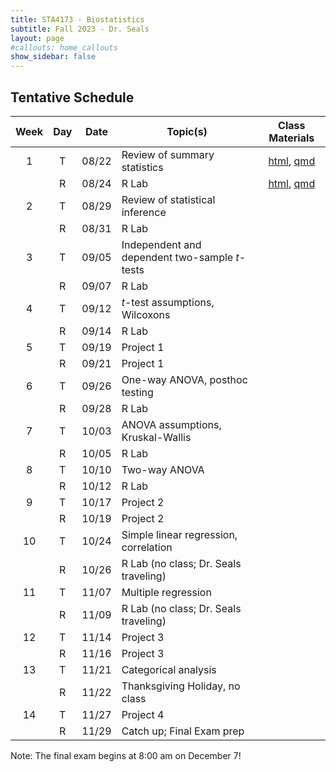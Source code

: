 ```yaml
---
title: STA4173 - Biostatistics
subtitle: Fall 2023 - Dr. Seals
layout: page
#callouts: home_callouts
show_sidebar: false
---
```


## Tentative Schedule

| Week | Day | Date  | Topic(s) | Class Materials |
|:-:|:-:|:-:|---------|:-:|
| 1    | T   | 08/22 | Review of summary statistics | [html](https://samanthaseals.github.io/STA4173/slides/L01.html), [qmd](https://github.com/samanthaseals/STA4173/blob/master/slides/L01.qmd) |
|     | R   | 08/24 | R Lab | [html](https://samanthaseals.github.io/STA4173/labs/D01.html), [qmd](https://github.com/samanthaseals/STA4173/blob/master/labs/D01.qmd) |
| 2     | T   | 08/29 | Review of statistical inference |  |
|     | R   | 08/31 | R Lab | |
| 3    | T   | 09/05 | Independent and dependent two-sample *t*-tests | |
|     | R   | 09/07 | R Lab |  |
|  4    | T   | 09/12 | *t*-test assumptions, Wilcoxons |   |
|     | R   | 09/14 | R Lab | | |
| 5    | T   | 09/19 | Project 1 | |
|     | R   | 09/21 | Project 1 | | 
| 6   | T   | 09/26 | One-way ANOVA, posthoc testing  |  |
|     | R   | 09/28 | R Lab |  |
| 7     | T   | 10/03 | ANOVA assumptions, Kruskal-Wallis |  |
|     | R   | 10/05 | R Lab |  |
| 8    | T   | 10/10 | Two-way ANOVA | |
|     | R   | 10/12 | R Lab |  |
| 9     | T   | 10/17 | Project 2 | |
|      | R   | 10/19 | Project 2 | |
| 10    | T   | 10/24 | Simple linear regression, correlation |   |
|      | R   | 10/26 |  R Lab (no class; Dr. Seals traveling) |  |
|  11    | T   | 11/07 | Multiple regression |   |
|      | R   | 11/09 | R Lab (no class; Dr. Seals traveling) | |
| 12    | T   | 11/14 | Project 3 | | |
|     | R  | 11/16 | Project 3 | | |
| 13     | T   | 11/21 | Categorical analysis |  |
|     | R  | 11/22 | Thanksgiving Holiday, no class |
| 14    | T   | 11/27 | Project 4 |  | |
|     | R  | 11/29 | Catch up; Final Exam prep |


Note: The final exam begins at 8:00 am on December 7!
